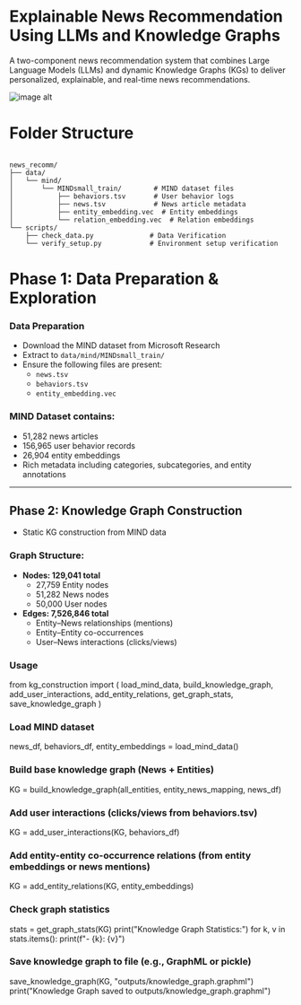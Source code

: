 # Explainable News Recommendation Using LLMs and Knowledge Graphs  

A two-component news recommendation system that combines Large Language Models (LLMs) and dynamic Knowledge Graphs (KGs) to deliver personalized, explainable, and real-time news recommendations.  

![image alt](https://github.com/hvrdhn/Explainable-Real-Time-News-Recommendation-Using-LLMs-and-Knowledge-Graphs/blob/fef6295a11708a5521bc1f2f3b1bb6f153c973ef/image.png)

# Folder Structure
<pre><code>
news_recomm/
├── data/
│   └── mind/
│       └── MINDsmall_train/        # MIND dataset files
│           ├── behaviors.tsv       # User behavior logs
│           ├── news.tsv            # News article metadata
│           ├── entity_embedding.vec  # Entity embeddings
│           └── relation_embedding.vec  # Relation embeddings
└── scripts/
    ├── check_data.py              # Data Verification
    └── verify_setup.py            # Environment setup verification
</code></pre>


# Phase 1: Data Preparation & Exploration 

### Data Preparation

- Download the MIND dataset from Microsoft Research  
- Extract to `data/mind/MINDsmall_train/`  
- Ensure the following files are present:  
  - `news.tsv`  
  - `behaviors.tsv`  
  - `entity_embedding.vec`  

### MIND Dataset contains:
- 51,282 news articles  
- 156,965 user behavior records  
- 26,904 entity embeddings  
- Rich metadata including categories, subcategories, and entity annotations  

---

## Phase 2: Knowledge Graph Construction  

- Static KG construction from MIND data  

### Graph Structure:
- **Nodes: 129,041 total**
  - 27,759 Entity nodes  
  - 51,282 News nodes  
  - 50,000 User nodes  
- **Edges: 7,526,846 total**
  - Entity–News relationships (mentions)  
  - Entity–Entity co-occurrences  
  - User–News interactions (clicks/views)  

### Usage
from kg_construction import (
    load_mind_data, 
    build_knowledge_graph, 
    add_user_interactions, 
    add_entity_relations, 
    get_graph_stats, 
    save_knowledge_graph
)

### Load MIND dataset
news_df, behaviors_df, entity_embeddings = load_mind_data()

### Build base knowledge graph (News + Entities)
KG = build_knowledge_graph(all_entities, entity_news_mapping, news_df)

### Add user interactions (clicks/views from behaviors.tsv)
KG = add_user_interactions(KG, behaviors_df)

### Add entity-entity co-occurrence relations (from entity embeddings or news mentions)
KG = add_entity_relations(KG, entity_embeddings)

### Check graph statistics
stats = get_graph_stats(KG)
print("Knowledge Graph Statistics:")
for k, v in stats.items():
    print(f"- {k}: {v}")

### Save knowledge graph to file (e.g., GraphML or pickle)
save_knowledge_graph(KG, "outputs/knowledge_graph.graphml")
print("Knowledge Graph saved to outputs/knowledge_graph.graphml")

